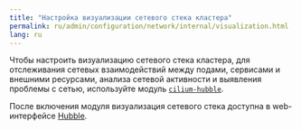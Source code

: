 ```yaml
---
title: "Настройка визуализации сетевого стека кластера"
permalink: ru/admin/configuration/network/internal/visualization.html
lang: ru
---
```


Чтобы настроить визуализацию сетевого стека кластера, для отслеживания сетевых взаимодействий между подами, сервисами и внешними ресурсами, анализа сетевой активности и выявления проблемы с сетью, используйте модуль [`cilium-hubble`](../../../../modules/cilium-hubble/).

После включения модуля визуализация сетевого стека доступна в web-интерфейсе [Hubble](../../../../user/web/hubble.html).
